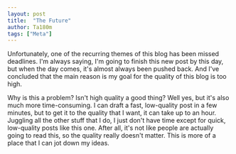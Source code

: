 ```yaml
---
layout: post
title:  "The Future"
author: Ta180m
tags: ["Meta"]
---
```



Unfortunately, one of the recurring themes of this blog has been missed deadlines. I'm always saying, I'm going to finish this new post by this day, but when the day comes, it's almost always been pushed back. And I've concluded that the main reason is my goal for the quality of this blog is too high.

Why is this a problem? Isn't high quality a good thing? Well yes, but it's also much more time-consuming. I can draft a fast, low-quality post in a few minutes, but to get it to the quality that I want, it can take up to an hour. Juggling all the other stuff that I do, I just don't have time except for quick, low-quality posts like this one. After all, it's not like people are actually going to read this, so the quality really doesn't matter. This is more of a place that I can jot down my ideas.
